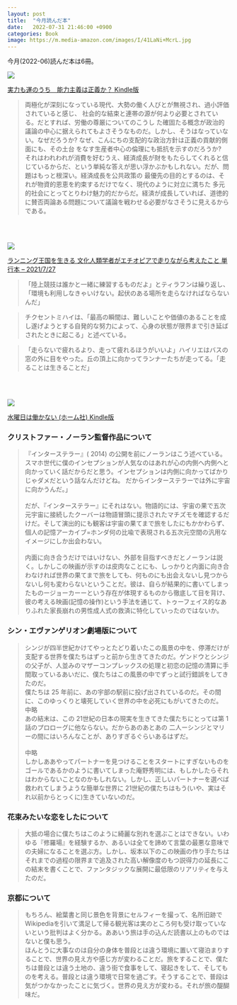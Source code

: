 ```yaml
---
layout: post
title:  "今月読んだ本"
date:   2022-07-31 21:46:00 +0900
categories: Book
image: https://m.media-amazon.com/images/I/41LaNi+McrL.jpg
---
```

今月(2022-06)読んだ本は6冊。<br>



<p><a href="https://www.amazon.co.jp/dp/B0922GS8SL?&linkCode=li2&tag=peipeipe-22&linkId=7804566ad4cebfb5d273cc492d430cb8&language=ja_JP&ref_=as_li_ss_il" target="_blank" rel="nofollow"><img border="0" src="//ws-fe.amazon-adsystem.com/widgets/q?_encoding=UTF8&ASIN=B0922GS8SL&Format= _SL250_&ID=AsinImage&MarketPlace=JP&ServiceVersion=20070822&WS=1&tag=peipeipe-22&language=ja_JP" ></a><img src="https://ir-jp.amazon-adsystem.com/e/ir?t=peipeipe-22&language=ja_JP&l=li2&o=9&a=B0922GS8SL" width="1" height="1" border="0" alt="" style="border:none !important; margin:0px !important;" /></p> <p><a href="https://www.amazon.co.jp/dp/B0922GS8SL?&linkCode=li2&tag=peipeipe-22&linkId=7804566ad4cebfb5d273cc492d430cb8&language=ja_JP&ref_=as_li_ss_il" target="_blank" rel="nofollow">実力も運のうち　能力主義は正義か？ Kindle版</a></p>

<blockquote>
両極化が深刻になっている現代、大勢の働く人びとが無視され、過小評価されていると感じ、 社会的な結束と連帯の源が何より必要とされている。だとすれば、労働の尊厳についてのこうし た確固たる概念が政治的議論の中心に据えられてもよさそうなものだ。しかし、そうはなっていない。なぜだろうか? なぜ、こんにちの支配的な政治方針は正義の貢献的側面にも、その土台 をなす生産者中心の倫理にも抵抗を示すのだろうか?<br/>
それはわれわれが消費を好むうえ、経済成長が財をもたらしてくれると信じているからだ、という単純な答えが思い浮かぶかもしれない。だが、問題はもっと根深い。経済成長を公共政策の 最優先の目的とするのは、それが物資的恩恵を約束するだけでなく、現代のように対立に満ちた 多元的社会にとってとりわけ魅力的だからだ。経済が成長していれば、道徳的に賛否両論ある問題について議論を戦わせる必要がなさそうに見えるからである。
</blockquote>


<br/><br/>
<p><a href="https://www.amazon.co.jp/dp/4791773977?&linkCode=li2&tag=peipeipe-22&linkId=1d2c0cb2af37038e4690e8691bfec47d&language=ja_JP&ref_=as_li_ss_il" target="_blank" rel="nofollow"><img border="0" src="//ws-fe.amazon-adsystem.com/widgets/q?_encoding=UTF8&ASIN=4791773977&Format= _SL250_&ID=AsinImage&MarketPlace=JP&ServiceVersion=20070822&WS=1&tag=peipeipe-22&language=ja_JP" ></a><img src="https://ir-jp.amazon-adsystem.com/e/ir?t=peipeipe-22&language=ja_JP&l=li2&o=9&a=4791773977" width="1" height="1" border="0" alt="" style="border:none !important; margin:0px !important;" /></p> <p><a href="https://www.amazon.co.jp/dp/4791773977?&linkCode=li2&tag=peipeipe-22&linkId=1d2c0cb2af37038e4690e8691bfec47d&language=ja_JP&ref_=as_li_ss_il" target="_blank" rel="nofollow">ランニング王国を生きる 文化人類学者がエチオピアで走りながら考えたこと 単行本 – 2021/7/27</a></p>

<blockquote>
「陸上競技は誰かと一緒に練習するものだよ」とティラフンは繰り返し、「環境も利用しなきゃいけない。起伏のある場所を走らなければならないんだ」
</blockquote>
<blockquote>
チクセントミハイは、「最高の瞬間は、難しいことや価値のあることを成し遂げようとする自発的な努力によって、心身の状態が限界まで引き延ばされたときに起こる」と述べている。
</blockquote>
<blockquote>
「走らないで疲れるより、走って疲れるほうがいいよ」ハイリエはバスの窓の外に目をやった。丘の頂上に向かってランナーたちが走ってる。「走ることは生きることだ」
</blockquote>
<br/><br/>
<p><a href="https://www.amazon.co.jp/dp/B0B38WZZ19?&linkCode=li2&tag=peipeipe-22&linkId=fe06c5b1b905ed2a4c596b7bdcd13ceb&language=ja_JP&ref_=as_li_ss_il" target="_blank" rel="nofollow"><img border="0" src="//ws-fe.amazon-adsystem.com/widgets/q?_encoding=UTF8&ASIN=B0B38WZZ19&Format= _SL250_&ID=AsinImage&MarketPlace=JP&ServiceVersion=20070822&WS=1&tag=peipeipe-22&language=ja_JP" ></a><img src="https://ir-jp.amazon-adsystem.com/e/ir?t=peipeipe-22&language=ja_JP&l=li2&o=9&a=B0B38WZZ19" width="1" height="1" border="0" alt="" style="border:none !important; margin:0px !important;" /></p> <p><a href="https://www.amazon.co.jp/dp/B0B38WZZ19?&linkCode=li2&tag=peipeipe-22&linkId=fe06c5b1b905ed2a4c596b7bdcd13ceb&language=ja_JP&ref_=as_li_ss_il" target="_blank" rel="nofollow">水曜日は働かない (ホーム社) Kindle版</a></p>

### クリストファー・ノーラン監督作品について
<blockquote>
『インターステラー』( 2014) の公開を前にノーランはこう述べている。スマホ世代に僕のインセプションが人気なのはあれが心の内側へ内側へと向かっていく話だからだと思う。インセプションは内側に向かってばかりじゃダメだという話なんだけどね。
だからインターステラーでは外に宇宙に向かうんだ。」<br/>
<br/>
だが、『インターステラー』にそれはない。物語的には、宇宙の果で五次元宇宙に接続したクーバーは物語冒頭に提示されたマチズモを確認するだけだ。そして演出的にも観客は宇宙の果てまで旅をしたにもかかわらず、個人の記憶アーカイブ=ホンダ何の比喩で表現される五次元空間の汎用なイメージにしか出会わない。<br/>
<br/>
内面に向き合うだけではいけない、外部を目指すべきだとノーランは説く。しかしこの映画が示すのは皮肉なことにも、しっかりと内面に向き合わなければ世界の果てまで旅をしても、何ものにも出会えないし見つからないし何も変わらないということだ。彼は、自らが結果的に書いてしまったものージョーカーーという存在が体現するものから徹底して目を背け、彼の考える映画(記憶の操作)という手法を通じて、トゥーフェイス的なありふれた家長崩れの男性成人式の救済に特化していったのではないか。
</blockquote>

### シン・エヴァンゲリオン劇場版について
<blockquote>
シンジが四半世紀かけてやっとたどり着いたこの風景の中を、停滞だけが支配する世界を僕たちはずっと前から生きてきたのだ。ゲンドウとシンジの父子が、人並みのマザーコンプレックスの処理と初恋の記憶の清算に手間取っているあいだに、僕たちはこの風景の中でずっと試行錯誤をしてきたのだ。<br/>
僕たちは 25 年前に、あの宇部の駅前に投げ出されているのだ。その間に、このゆっくりと壊死していく世界の中を必死にもがいてきたのだ。
<br/>中略<br/>
あの結末は、この 21世紀の日本の現実を生きてきた僕たちにとっては第 1 話のプロローグに他ならない。だからあのあとあの 二人ーシンジとマリーの間にはいろんなことが、ありすぎるぐらいあるはずだ。<br/>
<br/>中略<br/>
しかしああやってパートナーを見つけることをスタートにすぎないものをゴールであるかのように書いてしまった庵野秀明には、もしかしたらそれはわからないことなのかもしれない。しかし、正しいパートナーを選べば救われてしまうような簡単な世界に 21世紀の僕たちはもう(いや、実はそれ以前からとっくに)生きていないのだ。
</blockquote>

### 花束みたいな恋をしたについて
<blockquote>
大抵の場合に僕たちはこのように綺麗な別れを選ぶことはできない。いわゆる『修羅場』を経験するか、あるいは全てを諦めて言葉の最悪な意味での夫婦になることを選ぶ方。しかし、坂本以下のこの映画の作り手たちはそれまでの過程の限界まで追及された高い解像度のもつ説得力の延長にこの結末を書くことで、ファンタジックな展開に最低限のリアリティを与えたのだ。
</blockquote>


### 京都について
<blockquote>
もちろん、絵葉書と同じ景色を背景にセルフィーを撮って、名所旧跡でWikipediaを引いて満足して帰る観光客は実のところ何も受け取っていないという批判はよく分かる。ああいう旅は手の込んだ読書以上のものではないと僕も思う。<br/>
ほんとうに大事なのは自分の身体を普段とは違う環境に置いて寝泊まりすることで、世界の見え方や感じ方が変わることだ。旅をすることで、僕たちは普段とは違う土地の、違う街で食事をして、寝起きをして、そしてものを考える。普段とは違う環境で日常を過ごす。そうすることで、普段は気がつかなかったことに気づく。世界の見え方が変わる。それが旅の醍醐味だ。
</blockquote>